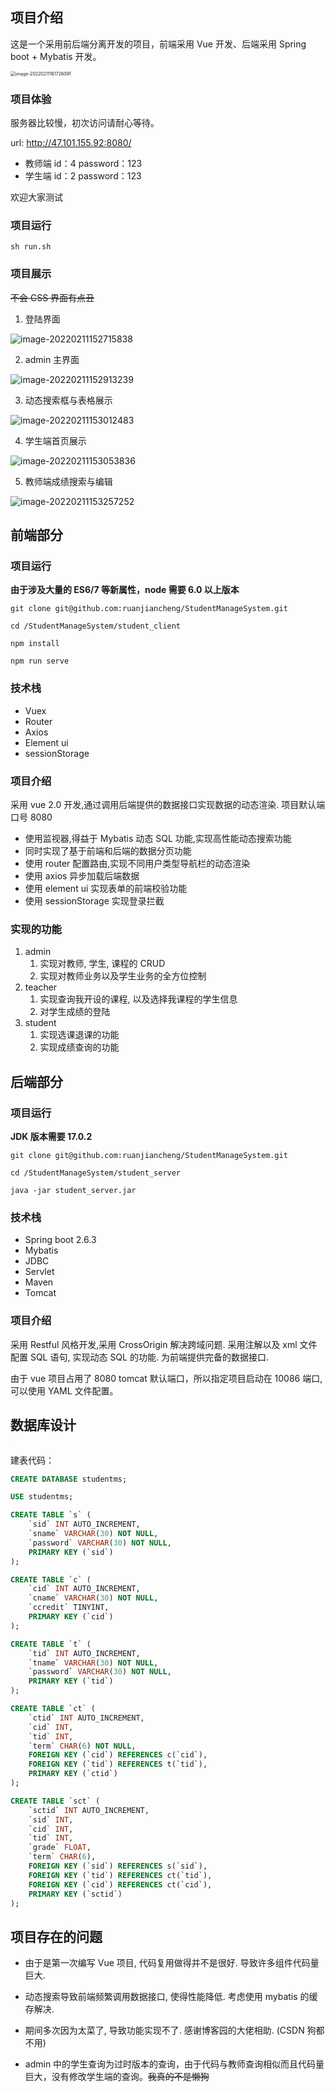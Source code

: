 ## 项目介绍


这是一个采用前后端分离开发的项目，前端采用 Vue 开发、后端采用 Spring boot + Mybatis 开发。

<img src="README.assets/image-20220211161726091.png" alt="image-20220211161726091" style="zoom:50%;" />

### 项目体验

服务器比较慢，初次访问请耐心等待。

url: http://47.101.155.92:8080/

- 教师端 id：4 password：123
- 学生端 id：2 password：123

欢迎大家测试

### 项目运行

```shell
sh run.sh
```

### 项目展示

~~不会 CSS 界面有点丑~~

1. 登陆界面

![image-20220211152715838](README.assets/image-20220211152715838.png)

2. admin 主界面

![image-20220211152913239](README.assets/image-20220211152913239.png)

3. 动态搜索框与表格展示

![image-20220211153012483](README.assets/image-20220211153012483.png)

4. 学生端首页展示

![image-20220211153053836](README.assets/image-20220211153053836.png)

5. 教师端成绩搜索与编辑

![image-20220211153257252](README.assets/image-20220211153257252.png)

## 前端部分

### 项目运行

**由于涉及大量的 ES6/7 等新属性，node 需要 6.0 以上版本**

```shell
git clone git@github.com:ruanjiancheng/StudentManageSystem.git

cd /StudentManageSystem/student_client

npm install

npm run serve
```

### 技术栈

- Vuex
- Router
- Axios
- Element ui
- sessionStorage

### 项目介绍

采用 vue 2.0 开发,通过调用后端提供的数据接口实现数据的动态渲染. 项目默认端口号 8080

- 使用监视器,得益于 Mybatis 动态 SQL 功能,实现高性能动态搜索功能
- 同时实现了基于前端和后端的数据分页功能
- 使用 router 配置路由,实现不同用户类型导航栏的动态渲染
- 使用 axios 异步加载后端数据
- 使用 element ui 实现表单的前端校验功能
- 使用 sessionStorage 实现登录拦截

### 实现的功能

1. admin
   1. 实现对教师, 学生, 课程的 CRUD
   2. 实现对教师业务以及学生业务的全方位控制
2. teacher 
   1. 实现查询我开设的课程, 以及选择我课程的学生信息
   2. 对学生成绩的登陆
3. student
   1. 实现选课退课的功能
   2. 实现成绩查询的功能



## 后端部分

### 项目运行

**JDK 版本需要 17.0.2**
```shell
git clone git@github.com:ruanjiancheng/StudentManageSystem.git

cd /StudentManageSystem/student_server

java -jar student_server.jar

```

### 技术栈

- Spring boot 2.6.3
- Mybatis
- JDBC
- Servlet
- Maven
- Tomcat

### 项目介绍

采用 Restful 风格开发,采用 CrossOrigin 解决跨域问题. 采用注解以及 xml 文件配置 SQL 语句, 实现动态 SQL 的功能. 为前端提供完备的数据接口.

由于 vue 项目占用了 8080 tomcat 默认端口，所以指定项目启动在 10086 端口, 可以使用 YAML 文件配置。



## 数据库设计

<img src="README.assets/image-20220211163057648.png" alt="image-20220211163057648" style="zoom: 1%;" />

建表代码：

```sql
CREATE DATABASE studentms;

USE studentms;

CREATE TABLE `s` (
    `sid` INT AUTO_INCREMENT,
    `sname` VARCHAR(30) NOT NULL,
    `password` VARCHAR(30) NOT NULL,
    PRIMARY KEY (`sid`)
);

CREATE TABLE `c` (
    `cid` INT AUTO_INCREMENT,
    `cname` VARCHAR(30) NOT NULL,
    `ccredit` TINYINT,
    PRIMARY KEY (`cid`)
);

CREATE TABLE `t` (
    `tid` INT AUTO_INCREMENT,
    `tname` VARCHAR(30) NOT NULL,
    `password` VARCHAR(30) NOT NULL,
    PRIMARY KEY (`tid`)
);

CREATE TABLE `ct` (
    `ctid` INT AUTO_INCREMENT,
    `cid` INT,
    `tid` INT,
    `term` CHAR(6) NOT NULL,
    FOREIGN KEY (`cid`) REFERENCES c(`cid`),
    FOREIGN KEY (`tid`) REFERENCES t(`tid`),
    PRIMARY KEY (`ctid`)
);

CREATE TABLE `sct` (
    `sctid` INT AUTO_INCREMENT,
    `sid` INT,
    `cid` INT,
    `tid` INT,
    `grade` FLOAT,
    `term` CHAR(6),
    FOREIGN KEY (`sid`) REFERENCES s(`sid`),
    FOREIGN KEY (`tid`) REFERENCES ct(`tid`),
    FOREIGN KEY (`cid`) REFERENCES ct(`cid`),
    PRIMARY KEY (`sctid`)
);
```



## 项目存在的问题

- 由于是第一次编写 Vue 项目, 代码复用做得并不是很好. 导致许多组件代码量巨大. 
- 动态搜索导致前端频繁调用数据接口, 使得性能降低. 考虑使用 mybatis 的缓存解决.

- 期间多次因为太菜了, 导致功能实现不了. 感谢博客园的大佬相助. (CSDN 狗都不用)
- admin 中的学生查询为过时版本的查询，由于代码与教师查询相似而且代码量巨大，没有修改学生端的查询。~~我真的不是懒狗~~

